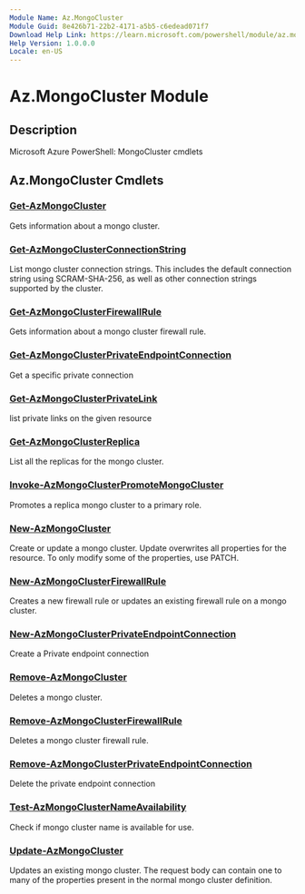 ```yaml
---
Module Name: Az.MongoCluster
Module Guid: 8e426b71-22b2-4171-a5b5-c6edead071f7
Download Help Link: https://learn.microsoft.com/powershell/module/az.mongocluster
Help Version: 1.0.0.0
Locale: en-US
---
```


# Az.MongoCluster Module
## Description
Microsoft Azure PowerShell: MongoCluster cmdlets

## Az.MongoCluster Cmdlets
### [Get-AzMongoCluster](Get-AzMongoCluster.md)
Gets information about a mongo cluster.

### [Get-AzMongoClusterConnectionString](Get-AzMongoClusterConnectionString.md)
List mongo cluster connection strings.
This includes the default connection string using SCRAM-SHA-256, as well as other connection strings supported by the cluster.

### [Get-AzMongoClusterFirewallRule](Get-AzMongoClusterFirewallRule.md)
Gets information about a mongo cluster firewall rule.

### [Get-AzMongoClusterPrivateEndpointConnection](Get-AzMongoClusterPrivateEndpointConnection.md)
Get a specific private connection

### [Get-AzMongoClusterPrivateLink](Get-AzMongoClusterPrivateLink.md)
list private links on the given resource

### [Get-AzMongoClusterReplica](Get-AzMongoClusterReplica.md)
List all the replicas for the mongo cluster.

### [Invoke-AzMongoClusterPromoteMongoCluster](Invoke-AzMongoClusterPromoteMongoCluster.md)
Promotes a replica mongo cluster to a primary role.

### [New-AzMongoCluster](New-AzMongoCluster.md)
Create or update a mongo cluster.
Update overwrites all properties for the resource.
To only modify some of the properties, use PATCH.

### [New-AzMongoClusterFirewallRule](New-AzMongoClusterFirewallRule.md)
Creates a new firewall rule or updates an existing firewall rule on a mongo cluster.

### [New-AzMongoClusterPrivateEndpointConnection](New-AzMongoClusterPrivateEndpointConnection.md)
Create a Private endpoint connection

### [Remove-AzMongoCluster](Remove-AzMongoCluster.md)
Deletes a mongo cluster.

### [Remove-AzMongoClusterFirewallRule](Remove-AzMongoClusterFirewallRule.md)
Deletes a mongo cluster firewall rule.

### [Remove-AzMongoClusterPrivateEndpointConnection](Remove-AzMongoClusterPrivateEndpointConnection.md)
Delete the private endpoint connection

### [Test-AzMongoClusterNameAvailability](Test-AzMongoClusterNameAvailability.md)
Check if mongo cluster name is available for use.

### [Update-AzMongoCluster](Update-AzMongoCluster.md)
Updates an existing mongo cluster.
The request body can contain one to many of the properties present in the normal mongo cluster definition.

